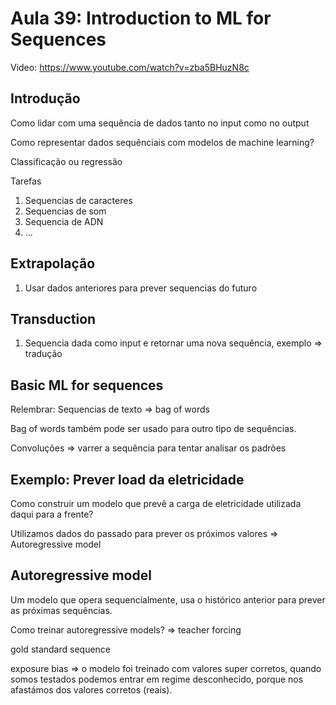 # Aula 39: Introduction to ML for Sequences

Video: https://www.youtube.com/watch?v=zba5BHuzN8c

## Introdução

Como lidar com uma sequência de dados tanto no input como no output

Como representar dados sequênciais com modelos de machine learning?

Classificação ou regressão

Tarefas

1. Sequencias de caracteres
2. Sequencias de som 
3. Sequencia de ADN
4. ...

## Extrapolação

1. Usar dados anteriores para prever sequencias do futuro 

## Transduction 

1. Sequencia dada como input e retornar uma nova sequência, exemplo => tradução

## Basic ML for sequences

Relembrar: Sequencias de texto => bag of words

Bag of words também pode ser usado para outro tipo de sequências.

Convoluções => varrer a sequência para tentar analisar os padrões

## Exemplo: Prever load da eletricidade

Como construir um modelo que prevê a carga de eletricidade utilizada daqui para a frente? 

Utilizamos dados do passado para prever os próximos valores => Autoregressive model 

## Autoregressive model

Um modelo que opera sequencialmente, usa o histórico anterior para prever as próximas sequências.

Como treinar autoregressive models? => teacher forcing

gold standard sequence

exposure bias => o modelo foi treinado com valores super corretos, quando somos testados podemos entrar em regime desconhecido, porque nos afastámos dos valores corretos (reais).